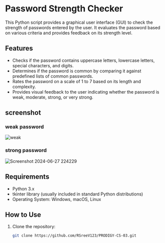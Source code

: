 # Password Strength Checker

This Python script provides a graphical user interface (GUI) to check the strength of passwords entered by the user. It evaluates the password based on various criteria and provides feedback on its strength level.

## Features

- Checks if the password contains uppercase letters, lowercase letters, special characters, and digits.
- Determines if the password is common by comparing it against predefined lists of common passwords.
- Rates the password on a scale of 1 to 7 based on its length and complexity.
- Provides visual feedback to the user indicating whether the password is weak, moderate, strong, or very strong.

## screenshot
### weak password
![weak](https://github.com/RSreeV123/PRODIGY-CS-03/assets/174034350/49729fc9-5c6c-43f5-999d-80abc19ac14d)
### strong password
![Screenshot 2024-06-27 224229](https://github.com/RSreeV123/PRODIGY-CS-03/assets/174034350/ca94b3b0-fd42-43b8-8ab2-6c749291a809)


## Requirements

- Python 3.x
- tkinter library (usually included in standard Python distributions)
- Operating System: Windows, macOS, Linux

## How to Use

1. Clone the repository:
   ```bash
   git clone https://github.com/RSreeV123/PRODIGY-CS-03.git
